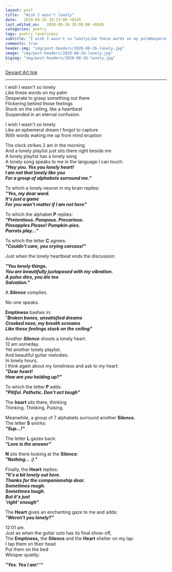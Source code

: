 ```yaml
---
layout: post
title:  "Wish I wasn't lonely"
date:   2020-08-26 19:23:00 +0545
last_edited_on:   2020-08-26 20:00:00 +0545
categories: poetry
tags: poetry loneliness
subtitle: "I wish I wasn't so lonelyLike these words on my palmDesperate to grasp something out thereFlickering behind those feelingsStuck on the ceiling, like a heartbeatSuspended in an eternal confusion."
comments: true
header-img: "img/post-headers/2020-08-26-lonely.jpg"
image: "img/post-headers/2020-08-26-lonely.jpg"
bigimg: "img/post-headers/2020-08-26-lonely.jpg"
---
```


[Deviant Art link](https://www.deviantart.com/nishparadox/art/Wish-I-wasn-t-lonely-853227125?ga_submit_new=10%3A1598454977)

---


I wish I wasn't so lonely  
Like these words on my palm  
Desperate to grasp something out there  
Flickering behind those feelings  
Stuck on the ceiling, like a heartbeat  
Suspended in an eternal confusion.  


I wish I wasn't so lonely  
Like an ephemeral dream I forgot to capture  
With words waking me up from mind eruption  
  
  
The clock strikes 2 am in the morning  
And a lonely playlist just sits there right beside me  
A lonely playlist has a lonely song  
A lonely song speaks to me in the language I can touch:  
***"Hey you. Yes you lonely heart!***  
***I am not that lonely like you***  
***For a group of alphabets surround me."***  
  
  
To which a lonely neuron in my brain replies:  
***"Yes, my dear word.***  
***It's just a game***  
***For you won't matter if I am not here"***  
  
  
To which the alphabet **P** replies:  
***"Pretentious. Pompous. Precarious.***  
***Pineapples Please! Pumpkin-pies.***  
***Parrots play..."***  
  
  
To which the letter **C** agrees:    
***"Couldn't care, you crying carcass!"***  
  
  
Just when the lonely heartbeat ends the discussion:  
  
***"You lonely things.***  
***You are beautifully juxtaposed with my vibration.***  
***A pulse dies, you die too***  
***Salvation."***  
  
  
A ***Silence*** complies.  
  
No-one speaks.  
  
**Emptiness** bashes in:  
"***Broken bones, unsatisfied dreams***  
***Crooked nose, my breath screams***  
***Like these feelings stuck on the ceiling"***  
  
  
Another ***Silence*** shoots a lonely heart.  
12 am someday.  
Yet another lonely playlist.  
And beautiful guitar melodies.  
In lonely hours,  
I think again about my loneliness and ask to my heart:  
***"Dear heart!***  
***How are you holding up?"***  
  
  
To which the letter **P** adds:  
***"Pitiful. Pathetic. Don't act tough"***  
  
  
The **heart** sits there, thinking  
Thinking. Thinking. Pulsing.  
  
  
Meanwhile, a group of 7 alphabets surround another **Silence.**  
The letter **S** smirks:  
***"Sup...!"***  
  
  
The letter **L** gazes back:  
***"Love is the answer"***  
  
  
**N** sits there looking at the **Silence**:  
***"Nothing... :) "***  
  
  
Finally, the **Heart** replies:  
***"It's a bit lonely out here.***  
***Thanks for the companionship dear.***  
***Sometimes rough.***  
***Sometimes tough.***  
***But it's just***  
***'right' enough"***  
  
  
The **Heart** gives an enchanting gaze to me and adds:  
***"Weren't you lonely?"***  
  
  
12:01 am.  
Just as when the guitar solo has its final show-off,  
The **Emptiness,** the **Silence** and the **Heart** shelter on my lap.  
I tap them on their head  
Put them on the bed  
Whisper quietly:  
  
***"Yes. Yes I am****."*  
